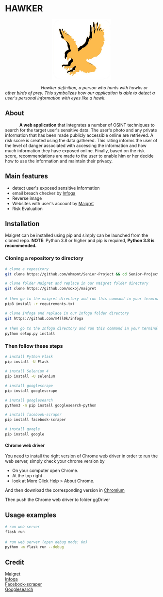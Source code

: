 # HAWKER

<p align="center">
  <p align="center">
    <img src="https://github.com/ohmpnt/Senior-Project/blob/main/static/assets/HawkerRM.png" height="200"/>
  </p>
</p>

<i> &nbsp; &nbsp; &nbsp; &nbsp; &nbsp; &nbsp; &nbsp; &nbsp; &nbsp; &nbsp; &nbsp; &nbsp; &nbsp; &nbsp; &nbsp; Hawker definition, a person who hunts with hawks or other birds of prey. This symbolizes how our application is able to detect a user's personal information with eyes like a hawk. </i>

## About
   &nbsp; &nbsp; &nbsp; &nbsp; &nbsp; &nbsp; **A web application** that integrates a number of OSINT techniques to search for the target user's sensitive data. The user's photo and any private information that has been made publicly accessible online are retrieved. A risk score is created using the data gathered. This rating informs the user of the level of danger associated with accessing the information and how much information they have exposed online. Finally, based on the risk score, recommendations are made to the user to enable him or her decide how to use the information and maintain their privacy.


## Main features

* detect user's exposed sensitive information
* email breach checker by [Infoga](https://github.com/m4ll0k/Infoga)
* Reverse image 
* Websites with user's account by [Maigret](https://github.com/soxoj/maigret)
* Risk Evaluation


## Installation

Maigret can be installed using pip and simply can be launched from the cloned repo.
**NOTE**: Python 3.8 or higher and pip is required, **Python 3.8 is recommended.**

### Cloning a repository to directory

```bash
# clone a repository
git clone https://github.com/ohmpnt/Senior-Project && cd Senior-Project
```

```bash
# clone folder Maigret and replace in our Maigret folder directory
git clone https://github.com/soxoj/maigret

# then go to the maigret directory and run this command in your terminal
pip3 install -r requirements.txt
```

```bash
# clone Infoga and replace in our Infoga folder directory
git https://github.com/m4ll0k/infoga

# Then go to the Infoga directory and run this command in your terminal
python setup.py install 
```
### Then follow these steps
```bash
# install Python Flask
pip install -U Flask
```
```bash
# install Selenium 4
pip install -U selenium
```
```bash
# install googlescrape
pip install googlescrape
```
```bash
# install googlesearch
python3 -m pip install googlesearch-python
```

```bash
# install facebook-scraper
pip install facebook-scraper
```
```bash
# install google
pip install google
```

#### Chrome web driver
 You need to install the right version of Chrome web driver in order to run the web server, simply check your chrome version by 
 * On your computer open Chrome.
 * At the top right .
 * look at More Click Help > About Chrome. <br>
 
 And then download the corresponding version in [Chromium](https://chromedriver.chromium.org/downloads)
 
 Then push the Chrome web driver to folder ggDriver
 
## Usage examples

```bash
# run web server
flask run

# run web server (open debug mode: On)
python -m flask run --debug
```

## Credit

[Maigret](https://github.com/soxoj/maigret)<br/>
[Infoga](https://github.com/m4ll0k/Infoga)<br/>
[Facebook-scraper](https://github.com/kevinzg/facebook-scraper)<br/>
[Googlesearch](https://pypi.org/project/googlesearch-python/)
